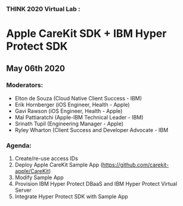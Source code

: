### THINK 2020 Virtual Lab :

# Apple CareKit SDK + IBM Hyper Protect SDK

## May 06th 2020

### Moderators:

- Elton de Souza (Cloud Native Client Success - IBM)
- Erik Hornberger (iOS Engineer, Health - Apple)
- Gavi Rawson (iOS Engineer, Health - Apple)
- Mal Pattiaratchi (Apple-IBM Technical Leader - IBM)
- Srinath Tupil (Engineering Manager - Apple)
- Ryley Wharton (Client Success and Developer Advocate - IBM

### Agenda:

1. Create/re-use access IDs
2. Deploy Apple CareKit Sample App (<https://github.com/carekit-apple/CareKit>)
3. Modify Sample App
4. Provision IBM Hyper Protect DBaaS and IBM Hyper Protect Virtual Server
5. Integrate Hyper Protect SDK with Sample App
